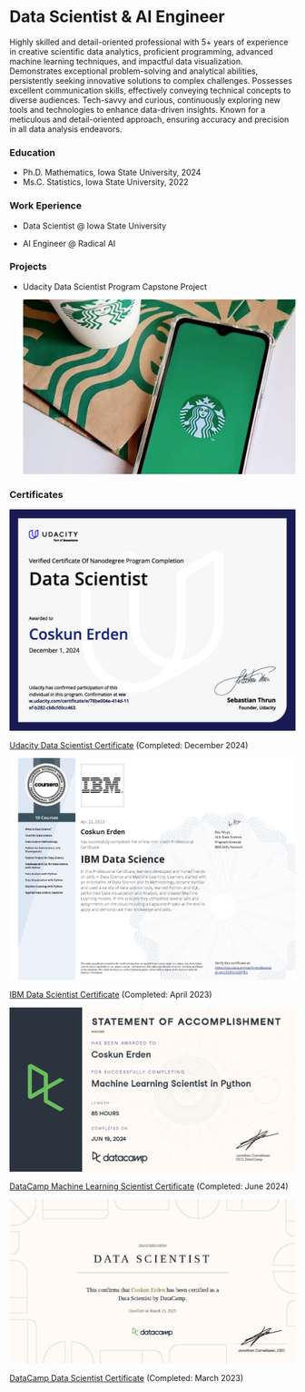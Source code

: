 
# Data Scientist & AI Engineer
Highly skilled and detail-oriented professional with 5+ years of experience in creative scientific data analytics, proficient programming, advanced machine learning techniques, and impactful data visualization. Demonstrates exceptional problem-solving and analytical abilities, persistently seeking innovative solutions to complex challenges. Possesses excellent communication skills, effectively conveying technical concepts to diverse audiences. Tech-savvy and curious, continuously exploring new tools and technologies to enhance data-driven insights. Known for a meticulous and detail-oriented approach, ensuring accuracy and precision in all data analysis endeavors.

### Education
- Ph.D. Mathematics, Iowa State University, 2024
- Ms.C. Statistics, Iowa State University, 2022


### Work Eperience
- Data Scientist @ Iowa State University

- AI Engineer @ Radical AI

### Projects

- Udacity Data Scientist Program Capstone Project
  
  [![Project Image](https://raw.githubusercontent.com/CoskunErden/coskunerden.github.io/main/images/starbucks.jpg)](https://coskunerden.github.io/Udacity_DS_Capstone_Project/)

### Certificates

<link rel="stylesheet" href="styles.css">


<div class="certificate-container">
  <!-- Row 1 -->
  <div class="certificate-row">
    <div class="certificate">
      <img src="https://raw.githubusercontent.com/CoskunErden/coskunerden.github.io/main/images/UdacityDataScientistCertificate.jpg" 
           alt="Udacity Data Scientist Certificate" 
           title="Focused on machine learning, data engineering, recommendation systems, and deploying AI solutions using advanced tools." />
      <p><a href="https://www.udacity.com/certificate/e/78be004e-414d-11ef-b282-cb8cfd0cc463" target="_blank">
      Udacity Data Scientist Certificate</a> (Completed: December 2024)</p>
    </div>
    <div class="certificate">
      <img src="https://raw.githubusercontent.com/CoskunErden/coskunerden.github.io/main/images/IBMDataScientistCertificate.jpg" 
           alt="IBM Data Scientist Certificate" 
           title="Focused on SQL, big data tools, with expertise in data pipelines, predictive modeling, and cloud-based scalable solutions." />
      <p><a href="https://www.coursera.org/account/accomplishments/specialization/certificate/ZLRN24S8TJES" target="_blank">
      IBM Data Scientist Certificate</a> (Completed: April 2023)</p>
    </div>
  </div>

  <!-- Row 2 -->
  <div class="certificate-row">
    <div class="certificate">
      <img src="https://raw.githubusercontent.com/CoskunErden/coskunerden.github.io/main/images/MachineLearningScientistCertificate.jpg" 
           alt="DataCamp Machine Learning Scientist Certificate" 
           title="Focused on PyTorch, with expertise in supervised and unsupervised learning, deep learning, and machine learning solutions." />
      <p><a href="chrome-extension://efaidnbmnnnibpcajpcglclefindmkaj/https://www.datacamp.com/statement-of-accomplishment/track/f108efec1dfd7a23657a814ff4db852e2c78b942?raw=1" target="_blank">
      DataCamp Machine Learning Scientist Certificate</a> (Completed: June 2024)</p>
    </div>
    <div class="certificate">
      <img src="https://raw.githubusercontent.com/CoskunErden/coskunerden.github.io/main/images/DataCampDataScientistProfessional.jpg" 
           alt="DataCamp Machine Learning Scientist Certificate" 
           title="Focused on SQL, data pipelines, and scalable data science solutions." />
      <p><a href="https://www.datacamp.com/certificate/DS002583108500" target="_blank">
      DataCamp Data Scientist Certificate</a> (Completed: March 2023)</p>
    </div>
  </div>
</div>
